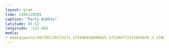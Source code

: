```yaml
---
layout: gram
time: 1496120209
caption: "Party Bubble"
latitude: 45.52
longitude: -122.682
media:
- media/posts/201705/18723271_172598426606625_172304772131454976_n_17869512007125598.jpg
---
```

